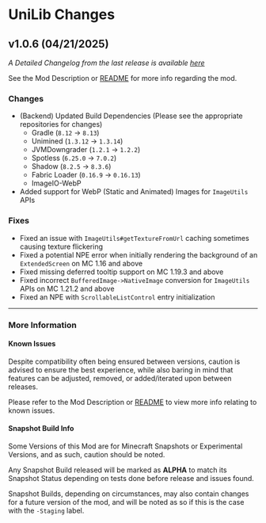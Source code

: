 # UniLib Changes

## v1.0.6 (04/21/2025)

_A Detailed Changelog from the last release is
available [here](https://gitlab.com/CDAGaming/UniLib/-/compare/release%2Fv1.0.5...release%2Fv1.0.6)_

See the Mod Description or [README](https://gitlab.com/CDAGaming/UniLib) for more info regarding the mod.

### Changes

* (Backend) Updated Build Dependencies (Please see the appropriate repositories for changes)
    * Gradle (`8.12` -> `8.13`)
    * Unimined (`1.3.12` -> `1.3.14`)
    * JVMDowngrader (`1.2.1` -> `1.2.2`)
    * Spotless (`6.25.0` -> `7.0.2`)
    * Shadow (`8.2.5` -> `8.3.6`)
    * Fabric Loader (`0.16.9` -> `0.16.13`)
    * ImageIO-WebP
* Added support for WebP (Static and Animated) Images for `ImageUtils` APIs

### Fixes

* Fixed an issue with `ImageUtils#getTextureFromUrl` caching sometimes causing texture flickering
* Fixed a potential NPE error when initially rendering the background of an `ExtendedScreen` on MC 1.16 and above
* Fixed missing deferred tooltip support on MC 1.19.3 and above
* Fixed incorrect `BufferedImage->NativeImage` conversion for `ImageUtils` APIs on MC 1.21.2 and above
* Fixed an NPE with `ScrollableListControl` entry initialization

___

### More Information

#### Known Issues

Despite compatibility often being ensured between versions,
caution is advised to ensure the best experience, while also baring in mind that features can be adjusted, removed, or
added/iterated upon between releases.

Please refer to the Mod Description or [README](https://gitlab.com/CDAGaming/UniLib) to view more info relating
to known issues.

#### Snapshot Build Info

Some Versions of this Mod are for Minecraft Snapshots or Experimental Versions, and as such, caution should be noted.

Any Snapshot Build released will be marked as **ALPHA** to match its Snapshot Status depending on tests done before
release
and issues found.

Snapshot Builds, depending on circumstances, may also contain changes for a future version of the mod, and will be noted
as so if this is the case with the `-Staging` label.
